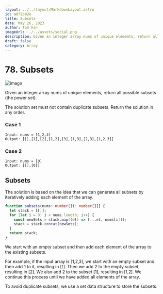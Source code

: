 ```yaml
---
layout: ../../layout/MarkdownLayout.astro
id: a872b02e
title: Subsets
date: May 26, 2023
author: Tom Fan
imageUrl: ../../assets/social.png
description: Given an integer array nums of unique elements, return all possible subsets (the power set).
draft: false
category: Array
---
```


# 78. Subsets

![image](https://picsum.photos/id/22/1920/1080)

Given an integer array nums of unique elements, return all possible subsets (the power set).

The solution set must not contain duplicate subsets. Return the solution in any order.

### Case 1

```
Input: nums = [1,2,3]
Output: [[],[1],[2],[1,2],[3],[1,3],[2,3],[1,2,3]]
```

### Case 2

```
Input: nums = [0]
Output: [[],[0]]
```

## Subsets

The solution is based on the idea that we can generate all subsets by iteratively adding each element of the array.

```typescript
function subsets(nums: number[]): number[][] {
  let stack = [[]];
  for (let i = 0; i < nums.length; i++) {
    const newSets = stack.map((el) => [...el, nums[i]]);
    stack = stack.concat(newSets);
  }
  return stack;
}
```

We start with an empty subset and then add each element of the array to the existing subsets.

For example, if the input array is [1,2,3], we start with an empty subset and then add 1 to it, resulting in [1]. Then we add 2 to the empty subset, resulting in [2]. We also add 2 to the subset [1], resulting in [1,2]. We continue this process until we have added all elements of the array.

To avoid duplicate subsets, we use a set data structure to store the subsets.
